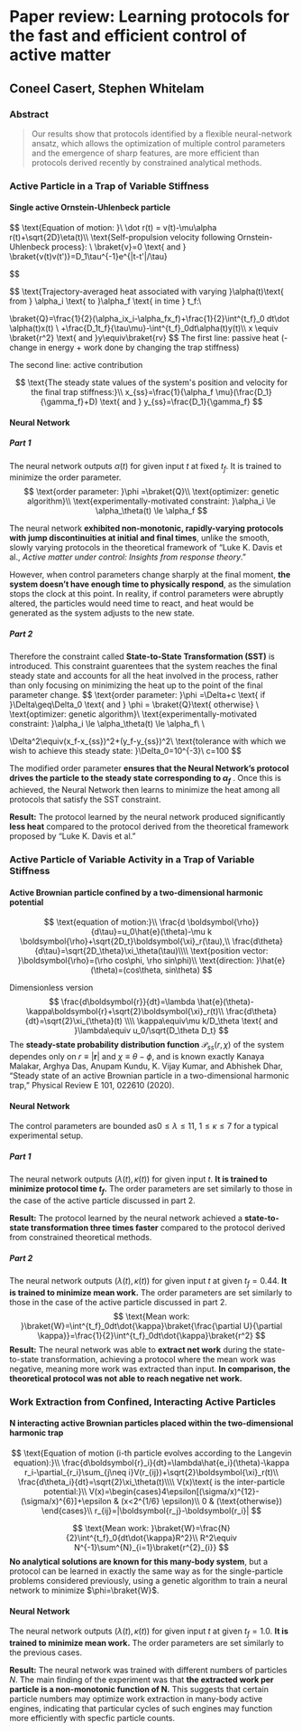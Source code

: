 # Paper review: Learning protocols for the fast and efficient control of active matter



## Coneel Casert, Stephen Whitelam

### Abstract

> Our results show that protocols identified by a flexible neural-network ansatz, which allows the optimization of multiple control parameters and the emergence of sharp features, are more efficient than protocols derived recently by constrained analytical methods.

### Active Particle in a Trap of Variable Stiffness

#### Single active Ornstein-Uhlenbeck particle

$$
\text{Equation of motion: }\\
\dot r(t) = v(t)-\mu\alpha r(t)+\sqrt{2D}\eta(t)\\\\
\text{Self-propulsion velocity following Ornstein-Uhlenbeck process}: \\
\braket{v}=0 \text{ and } \braket{v(t)v(t')}=D_1\tau^{-1}e^{|t-t'|/\tau}

$$




$$
\text{Trajectory-averaged heat associated with varying }\alpha(t)\text{ from } \alpha_i \text{ to }\alpha_f \text{ in time } t_f:\\

\braket{Q}=\frac{1}{2}(\alpha_ix_i-\alpha_fx_f)+\frac{1}{2}\int^{t_f}_0 dt\dot \alpha(t)x(t) \\
+\frac{D_1t_f}{\tau\mu}-\int^{t_f}_0dt\alpha(t)y(t)\\\\
x \equiv \braket{r^2} \text{ and }y\equiv\braket{rv}
$$
The first line: passive heat (- change in energy + work done by changing the trap stiffness)

The second line: active contribution


$$
\text{The steady state values of the system's position and velocity for the final trap stiffness:}\\
x_{ss}=\frac{1}{\alpha_f \mu}(\frac{D_1}{\gamma_f}+D) \text{ and } y_{ss}=\frac{D_1}{\gamma_f}
$$


#### Neural Network

##### Part 1

The neural network outputs $\alpha(t)$ for given input $t$ at fixed $t_f$. It is trained to minimize the order parameter.
$$
\text{order parameter: }\phi =\braket{Q}\\
\text{optimizer: genetic algorithm}\\
\text{experimentally-motivated constraint: }\alpha_i \le \alpha_\theta(t) \le \alpha_f
$$

The neural network **exhibited non-monotonic, rapidly-varying protocols with jump discontinuities at initial and final times**, unlike the smooth, slowly varying protocols in the theoretical framework of “Luke K. Davis et al., *Active matter under control: Insights from response theory*.”

However, when control parameters change sharply at the final moment, **the system doesn’t have enough time to physically respond**, as the simulation stops the clock at this point. In reality, if control parameters were abruptly altered, the particles would need time to react, and heat would be generated as the system adjusts to the new state. 



##### Part 2

Therefore the constraint called **State-to-State Transformation (SST)** is introduced. This constraint guarentees that the system reaches the final steady state and accounts for all the heat involved in the process, rather than only focusing on minimizing the heat up to the point of the final parameter change.
$$
\text{order parameter: }\phi =\Delta+c \text{ if }\Delta\geq\Delta_0 \text{ and } \phi = \braket{Q}\text{ otherwise}  \\
\text{optimizer: genetic algorithm}\\
\text{experimentally-motivated constraint: }\alpha_i \le \alpha_\theta(t) \le \alpha_f\\
\\

\Delta^2\equiv(x_f-x_{ss})^2+(y_f-y_{ss})^2\\
\text{tolerance with which we wish to achieve this steady state: }\Delta_0=10^{-3}\\
c=100
$$


The modified order parameter **ensures that the Neural Network’s protocol drives the particle to the steady state corresponding to  $\alpha_f$** . Once this is achieved, the Neural Network then learns to minimize the heat among all protocols that satisfy the SST constraint.

**Result:** The protocol learned by the neural network produced significantly **less heat** compared to the protocol derived from the theoretical framework proposed by “Luke K. Davis et al.”



### Active Particle of Variable Activity in a Trap of Variable Stiffness

#### Active Brownian particle confined by a two-dimensional harmonic potential

$$
\text{equation of motion:}\\
\frac{d \boldsymbol{\rho}}{d\tau}=u_0\hat{e}(\theta)-\mu k \boldsymbol{\rho}+\sqrt{2D_t}\boldsymbol{\xi}_r(\tau),\\
\frac{d\theta}{d\tau}=\sqrt{2D_\theta}\xi_\theta(\tau)\\\\
\text{position vector: }\boldsymbol{\rho}=(\rho cos\phi, \rho sin\phi)\\
\text{direction: }\hat{e}(\theta)=(cos\theta, sin\theta)
$$

Dimensionless version
$$
\frac{d\boldsymbol{r}}{dt}=\lambda \hat{e}(\theta)-\kappa\boldsymbol{r}+\sqrt{2}\boldsymbol{\xi}_r(t)\\
\frac{d\theta}{dt}=\sqrt{2}\xi_{\theta}(t)
\\\\
\kappa\equiv\mu k/D_\theta \text{ and }\lambda\equiv u_0/\sqrt{D_\theta D_t}
$$
The **steady-state probability distribution function** $\mathcal{P}_{ss}(r, \chi)$ of the system dependes only on $r\equiv|\boldsymbol{r}|$ and $\chi \equiv \theta-\phi$, and is known exactly Kanaya Malakar, Arghya Das, Anupam Kundu, K. Vijay Kumar, and Abhishek Dhar, “Steady state of an active Brownian particle in a two-dimensional harmonic trap,” Physical Review E 101, 022610 (2020).



#### Neural Network

The control parameters are bounded as$0\leq \lambda\leq11,\ 1\leq\kappa\leq7$ for a typical experimental setup.

##### Part 1

The neural network outputs $(\lambda(t), \kappa(t))$ for given input $t$. **It is trained to minimize protocol time $t_f$.** The order parameters are set similarly to those in the case of the active particle discussed in part 2. 

**Result:** The protocol learned by the neural network achieved a **state-to-state transformation three times faster** compared to the protocol derived from constrained theoretical methods.

##### Part 2

The neural network outputs $(\lambda(t), \kappa(t))$ for given input $t$ at given $t_f=0.44$. **It is trained to minimize mean work.** The order parameters are set similarly to those in the case of the active particle discussed in part 2.
$$
\text{Mean work: }\braket{W}=\int^{t_f}_0dt\dot{\kappa}\braket{\frac{\partial U}{\partial \kappa}}=\frac{1}{2}\int^{t_f}_0dt\dot{\kappa}\braket{r^2}
$$
**Result:** The neural network was able to **extract net work** during the state-to-state transformation, achieving a protocol where the mean work was negative, meaning more work was extracted than input. **In comparison, the theoretical protocol was not able to reach negative net work.**



### Work Extraction from Confined, Interacting Active Particles

#### N interacting active Brownian particles placed within the two-dimensional harmonic trap




$$
\text{Equation of motion (i-th particle evolves according to the Langevin equation):}\\
\frac{d\boldsymbol{r}_i}{dt}=\lambda\hat{e_i}(\theta)-\kappa r_i-\partial_{r_i}\sum_{j\neq i}V(r_{ij})+\sqrt{2}\boldsymbol{\xi}_r(t)\\
\frac{d\theta_i}{dt}=\sqrt{2}\xi_\theta(t)\\\\
V(x)\text{ is the inter-particle potential:}\\
V(x)=\begin{cases}4\epsilon[(\sigma/x)^{12}-(\sigma/x)^{6}]+\epsilon & (x<2^{1/6} \epsilon)\\
0 & (\text{otherwise}) \end{cases}\\
r_{ij}=|\boldsymbol{r_j}-\boldsymbol{r_i}|
$$


$$
\text{Mean work: }\braket{W}=\frac{N}{2}\int^{t_f}_0{dt\dot{\kappa}R^2}\\
R^2\equiv N^{-1}\sum^{N}_{i=1}\braket{r^{2}_{i}}
$$
**No analytical solutions are known for this many-body system**, but a protocol can be learned in exactly the same way as for the single-particle problems considered previously, using a genetic algorithm to train a neural network to minimize $\phi=\braket{W}$.

#### Neural Network

The neural network outputs $(\lambda(t), \kappa(t))$ for given input $t$ at given $t_f=1.0$. **It is trained to minimize mean work.** The order parameters are set similarly to the previous cases.



**Result:** The neural network was trained with different numbers of particles $N$. The main finding of the experiment was that **the extracted work per particle is a non-monotonic function of N.** This suggests that certain particle numbers may optimize work extraction in many-body active engines, indicating that particular cycles of such engines may function more efficiently with specfic particle counts.
